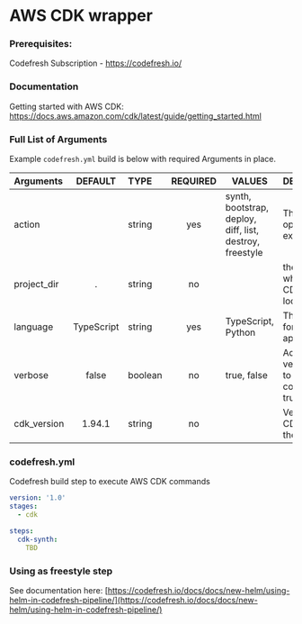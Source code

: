 # AWS CDK wrapper

### Prerequisites:

Codefresh Subscription - https://codefresh.io/

### Documentation

Getting started with AWS CDK: https://docs.aws.amazon.com/cdk/latest/guide/getting_started.html

### Full List of Arguments

Example `codefresh.yml` build is below with required Arguments in place.

| Arguments | DEFAULT | TYPE | REQUIRED | VALUES | DESCRIPTION |
| :----------------------------| :----------: | :---------| :---: |----------|---------------------------------------------------------------------------------------------------------------------------------|
| action | | string | yes | synth, bootstrap, deploy, diff, list, destroy, freestyle |The CDK operation to execute |
| project_dir | . | string | no | | the folder where the CDK app is located |
| language | TypeScript | string | yes | TypeScript, Python | The language for the application |
| verbose | false | boolean | no | true, false | Add the --verbose flag to the command if true |
| cdk_version | 1.94.1 | string | no | | Version of the CDK used in the image



### codefresh.yml

Codefresh build step to execute AWS CDK commands

```yaml
version: '1.0'
stages:
  - cdk

steps:
  cdk-synth:
    TBD  

```

### Using as freestyle step

See documentation here: [https://codefresh.io/docs/docs/new-helm/using-helm-in-codefresh-pipeline/](https://codefresh.io/docs/docs/new-helm/using-helm-in-codefresh-pipeline/)
